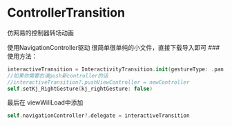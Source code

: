 # ControllerTransition
仿网易的控制器转场动画

使用NavigationController驱动
很简单很单纯的小文件，直接下载导入即可
###使用方法：
```swift
interactiveTransition = InteractivityTransition.init(gestureType: .pan, controlAnimationType: .Slider, viewController: self)
//如果你需要右滑push新controller的话
//interactiveTransition?.pushViewController = newController
self.setKj_RightGesture(kj_rightGesture: false)
```

最后在 viewWillLoad中添加
```swift
self.navigationController?.delegate = interactiveTransition
```
